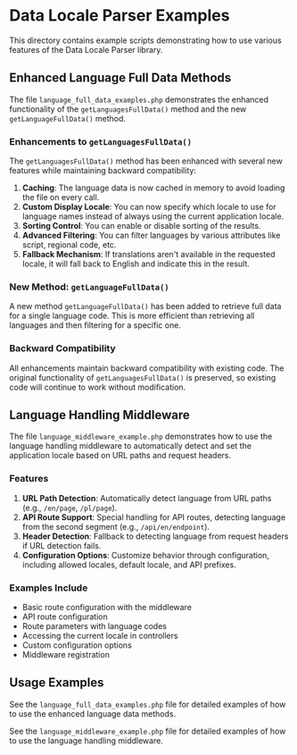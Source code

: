 # Data Locale Parser Examples

This directory contains example scripts demonstrating how to use various features of the Data Locale Parser library.

## Enhanced Language Full Data Methods

The file `language_full_data_examples.php` demonstrates the enhanced functionality of the `getLanguagesFullData()` method and the new `getLanguageFullData()` method.

### Enhancements to `getLanguagesFullData()`

The `getLanguagesFullData()` method has been enhanced with several new features while maintaining backward compatibility:

1. **Caching**: The language data is now cached in memory to avoid loading the file on every call.
2. **Custom Display Locale**: You can now specify which locale to use for language names instead of always using the current application locale.
3. **Sorting Control**: You can enable or disable sorting of the results.
4. **Advanced Filtering**: You can filter languages by various attributes like script, regional code, etc.
5. **Fallback Mechanism**: If translations aren't available in the requested locale, it will fall back to English and indicate this in the result.

### New Method: `getLanguageFullData()`

A new method `getLanguageFullData()` has been added to retrieve full data for a single language code. This is more efficient than retrieving all languages and then filtering for a specific one.

### Backward Compatibility

All enhancements maintain backward compatibility with existing code. The original functionality of `getLanguagesFullData()` is preserved, so existing code will continue to work without modification.

## Language Handling Middleware

The file `language_middleware_example.php` demonstrates how to use the language handling middleware to automatically detect and set the application locale based on URL paths and request headers.

### Features

1. **URL Path Detection**: Automatically detect language from URL paths (e.g., `/en/page`, `/pl/page`).
2. **API Route Support**: Special handling for API routes, detecting language from the second segment (e.g., `/api/en/endpoint`).
3. **Header Detection**: Fallback to detecting language from request headers if URL detection fails.
4. **Configuration Options**: Customize behavior through configuration, including allowed locales, default locale, and API prefixes.

### Examples Include

- Basic route configuration with the middleware
- API route configuration
- Route parameters with language codes
- Accessing the current locale in controllers
- Custom configuration options
- Middleware registration

## Usage Examples

See the `language_full_data_examples.php` file for detailed examples of how to use the enhanced language data methods.

See the `language_middleware_example.php` file for detailed examples of how to use the language handling middleware.
